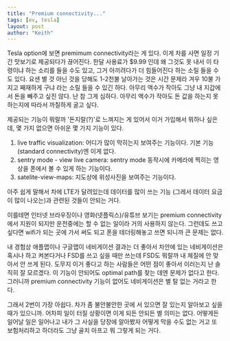```yaml
---
title: "Premium connectivity..."
tags: [ev, tesla]
layout: post
author: "Keith"
---
```


Tesla option에 보면 premimum connectivity라는 게 있다. 이게 차를 사면 일정 기간 맛보기로 제공되다가 끊어진다. 한달 사용료가 $9.99 인데 왜 그것도 못 내서 이 타령이냐 하는 소리를 들을 수도 있고, 그거 아끼려다가 더 힘들어진다 하는 소릴 들을 수도 있다. 요샌 별 것 아닌 것을 당해도 1-2천불 날아가는 것은 시간 문제라 겨우 10불 가지고 째재하게 구냐 라는 소릴 들을 수 있긴 하다. 아무리 액수가 작아도 그냥 내 지갑에서 돈을 빼주고 싶진 않다. 난 참 그게 심하다. 아무리 액수가 작아도 돈 값을 하는지 못하는지에 따라서 까칠하게 굴고 싶다.

제공되는 기능이 뭐랄까 '돈지랄(?)'로 느껴지는 게 있어서 이거 가입해서 뭐하나 싶은데, 몇 가지 없으면 아쉬운 몇 가지 기능이 있다.

1) live traffic visualization: 어디가 많이 막히는지 보여주는 기능이다. 기본 기능(standard connectivity)엔 이게 없다.
2) sentry mode - view live camera: sentry mode 동작시에 카메라에 찍히는 영상을 폰에서 볼 수 있게 하는 기능이다.
3) satelite-view-maps: 지도상에 위성사진을 보여주는 기능이다.

아주 쉽게 말해서 차에 LTE가 달려있는데 데이터를 많이 쓰는 기능 (그레서 데이터 요금이 많이 나오는)과 관련된 것들이 안되는 거다. 

이를테면 인터넷 브라우징이나 영화(넷플릭스)/유튜브 보기는 premium connectivity에서 지원이 되지만 운전중에는 할 수 없는 일이라 거의 사용하지 않는다. 그런데도 쓰고 싶다면 wifi가 되는 곳에 가서 써도 되고 폰을 테더링해놓고 쓰면 되니까 큰 문제는 없다. 

내 경험상 애플맵이나 구글맵이 네비게이션 결과는 더 좋아서 차안에 있는 네비게이션은 혹시나 하고 켜본다거나 FSD를 쓰고 싶을 때만 쓰는데 FSD도 뭐랄까 내 체질에 안 맞아서 안 쓰게 된다. 도무지 이거 좋다고 하는 사람들은 어떤 점이 좋아서 이러는지 난 솔직히 잘 모르겠다. 이 기능이 안되어도 optimal path를 찾는 데엔 문제가 없다고 한다. 그러니까 premium connectivity 기능이 없어도 네비게이션은 별 탈 없는 거라고 한다. 

그래서 2번이 가장 아쉽다. 차가 좀 불안불안한 곳에 서 있으면 잘 있는지 알아보고 싶을 때가 있으니까. 어차피 일이 터질 상황이면 이게 되든 안되든 별 의미는 없다. 어떻게든 일어날 일은 일어나고 내가 그 사실을 당장에 알아봤자 어떻게 막을 수도 없는 거고 또 보험처리하고 하더라도 그냥 골치 아프고 뭐 그렇게 되는 거다.
